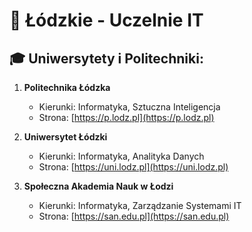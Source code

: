 # 📍 Łódzkie - Uczelnie IT

## 🎓 Uniwersytety i Politechniki:
1. **Politechnika Łódzka**  
   - Kierunki: Informatyka, Sztuczna Inteligencja  
   - Strona: [https://p.lodz.pl](https://p.lodz.pl)

2. **Uniwersytet Łódzki**  
   - Kierunki: Informatyka, Analityka Danych  
   - Strona: [https://uni.lodz.pl](https://uni.lodz.pl)

3. **Społeczna Akademia Nauk w Łodzi**  
   - Kierunki: Informatyka, Zarządzanie Systemami IT  
   - Strona: [https://san.edu.pl](https://san.edu.pl)

